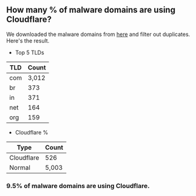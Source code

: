 ## How many % of malware domains are using Cloudflare?


We downloaded the malware domains from [here](https://urlhaus.abuse.ch) and filter out duplicates.
Here's the result.


[//]: # (start replacement)


- Top 5 TLDs

| TLD | Count |
| --- | --- |
| com | 3,012 |
| br | 373 |
| in | 371 |
| net | 164 |
| org | 159 |


- Cloudflare %

| Type | Count |
| --- | --- |
| Cloudflare | 526 |
| Normal | 5,003 |


### 9.5% of malware domains are using Cloudflare.